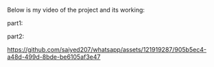 Below is my video of the project and its working:

part1:


part2:



https://github.com/saiyed207/whatsapp/assets/121919287/905b5ec4-a48d-499d-8bde-be6105af3e47

